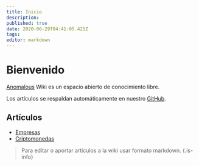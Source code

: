 ```yaml
---
title: Inicio
description: 
published: true
date: 2020-06-29T04:41:05.425Z
tags: 
editor: markdown
---
```


# Bienvenido
[Anomalous](https://anomalous.xyz) Wiki es un espacio abierto de conocimiento libre. 

Los artículos se respaldan automáticamente en nuestro [GitHub](https://github.com/anomalouscode).

## Artículos

- [Empresas](/es/business)
- [Criptomonedas](/es/crypto)

> Para editar o aportar artículos a la wiki usar formato markdown. 
{.is-info}
